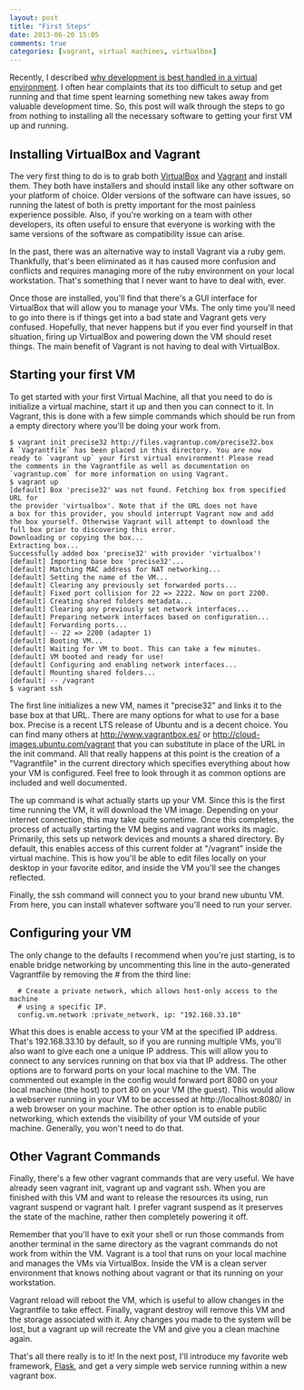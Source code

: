 ```yaml
---
layout: post
title: "First Steps"
date: 2013-06-20 15:05
comments: true
categories: [vagrant, virtual machines, virtualbox]
---
```


Recently, I described [why development is best handled in a virtual environment][1]. I often hear complaints that its too difficult to setup and get running and that time spent learning something new takes away from valuable development time. So, this post will walk through the steps to go from nothing to installing all the necessary software to getting your first VM up and running.

<!-- more -->

Installing VirtualBox and Vagrant
---------------------------------

The very first thing to do is to grab both [VirtualBox][] and [Vagrant][] and install them. They both have installers and should install like any other software on your platform of choice. Older versions of the software can have issues, so running the latest of both is pretty important for the most painless experience possible. Also, if you're working on a team with other developers, its often useful to ensure that everyone is working with the same versions of the software as compatibility issue can arise.

In the past, there was an alternative way to install Vagrant via a ruby gem. Thankfully, that's been eliminated as it has caused more confusion and conflicts and requires managing more of the ruby environment on your local workstation. That's something that I never want to have to deal with, ever.

Once those are installed, you'll find that there's a GUI interface for VirtualBox that will allow you to manage your VMs. The only time you'll need to go into there is if things get into a bad state and Vagrant gets very confused. Hopefully, that never happens but if you ever find yourself in that situation, firing up VirtualBox and powering down the VM should reset things. The main benefit of Vagrant is not having to deal with VirtualBox.

Starting your first VM
----------------------

To get started with your first Virtual Machine, all that you need to do is initialize a virtual machine, start it up and then you can connect to it. In Vagrant, this is done with a few simple commands which should be run from a empty directory where you'll be doing your work from.

```
$ vagrant init precise32 http://files.vagrantup.com/precise32.box
A `Vagrantfile` has been placed in this directory. You are now
ready to `vagrant up` your first virtual environment! Please read
the comments in the Vagrantfile as well as documentation on
`vagrantup.com` for more information on using Vagrant.
$ vagrant up
[default] Box 'precise32' was not found. Fetching box from specified URL for
the provider 'virtualbox'. Note that if the URL does not have
a box for this provider, you should interrupt Vagrant now and add
the box yourself. Otherwise Vagrant will attempt to download the
full box prior to discovering this error.
Downloading or copying the box...
Extracting box...
Successfully added box 'precise32' with provider 'virtualbox'!
[default] Importing base box 'precise32'...
[default] Matching MAC address for NAT networking...
[default] Setting the name of the VM...
[default] Clearing any previously set forwarded ports...
[default] Fixed port collision for 22 => 2222. Now on port 2200.
[default] Creating shared folders metadata...
[default] Clearing any previously set network interfaces...
[default] Preparing network interfaces based on configuration...
[default] Forwarding ports...
[default] -- 22 => 2200 (adapter 1)
[default] Booting VM...
[default] Waiting for VM to boot. This can take a few minutes.
[default] VM booted and ready for use!
[default] Configuring and enabling network interfaces...
[default] Mounting shared folders...
[default] -- /vagrant
$ vagrant ssh
```

The first line initializes a new VM, names it "precise32" and links it to the base box at that URL. There are many options for what to use for a base box. Precise is a recent LTS release of Ubuntu and is a decent choice. You can find many others at <http://www.vagrantbox.es/> or <http://cloud-images.ubuntu.com/vagrant> that you can substitute in place of the URL in the init command. All that really happens at this point is the creation of a "Vagrantfile" in the current directory which specifies everything about how your VM is configured. Feel free to look through it as common options are included and well documented.

The up command is what actually starts up your VM. Since this is the first time running the VM, it will download the VM image. Depending on your internet connection, this may take quite sometime. Once this completes, the process of actually starting the VM begins and vagrant works its magic. Primarily, this sets up network devices and mounts a shared directory. By default, this enables access of this current folder at "/vagrant" inside the virtual machine. This is how you'll be able to edit files locally on your desktop in your favorite editor, and inside the VM you'll see the changes reflected.

Finally, the ssh command will connect you to your brand new ubuntu VM. From here, you can install whatever software you'll need to run your server.

Configuring your VM
-------------------

The only change to the defaults I recommend when you're just starting, is to enable bridge networking by uncommenting this line in the auto-generated Vagrantfile by removing the # from the third line:

```
  # Create a private network, which allows host-only access to the machine
  # using a specific IP.
  config.vm.network :private_network, ip: "192.168.33.10"
```

What this does is enable access to your VM at the specified IP address. That's 192.168.33.10 by default, so if you are running multiple VMs, you'll also want to give each one a unique IP address. This will allow you to connect to any services running on that box via that IP address. The other options are to forward ports on your local machine to the VM. The commented out example in the config would forward port 8080 on your local machine (the host) to port 80 on your VM (the guest). This would allow a webserver running in your VM to be accessed at http://localhost:8080/ in a web browser on your machine. The other option is to enable public networking, which extends the visibility of your VM outside of your machine. Generally, you won't need to do that.

Other Vagrant Commands
----------------------

Finally, there's a few other vagrant commands that are very useful. We have already seen vagrant init, vagrant up and vagrant ssh. When you are finished with this VM and want to release the resources its using, run vagrant suspend or vagrant halt. I prefer vagrant suspend as it preserves the state of the machine, rather then completely powering it off.

Remember that you'll have to exit your shell or run those commands from another terminal in the same directory as the vagrant commands do not work from within the VM. Vagrant is a tool that runs on your local machine and manages the VMs via VirtualBox. Inside the VM is a clean server environment that knows nothing about vagrant or that its running on your workstation.

Vagrant reload will reboot the VM, which is useful to allow changes in the Vagrantfile to take effect. Finally, vagrant destroy will remove this VM and the storage associated with it. Any changes you made to the system will be lost, but a vagrant up will recreate the VM and give you a clean machine again.

That's all there really is to it! In the next post, I'll introduce my favorite web framework, [Flask][], and get a very simple web service running within a new vagrant box.


[1]: http://ryan-k.github.io/blog/2013/05/29/virtually-the-only-way-to-go/
[VirtualBox]: https://www.virtualbox.org/wiki/Downloads
[Vagrant]: http://downloads.vagrantup.com
[Flask]: http://flask.pocoo.org/
